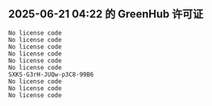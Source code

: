 ## 2025-06-21 04:22 的 GreenHub 许可证
```
No license code
No license code
No license code
No license code
No license code
No license code
SXKS-G3rH-JUQw-p3C8-99B6
No license code
No license code
No license code
```
